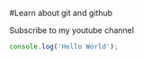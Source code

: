 #Learn about git and github

Subscribe to my youtube channel

```javascript
console.log('Hello World');
```